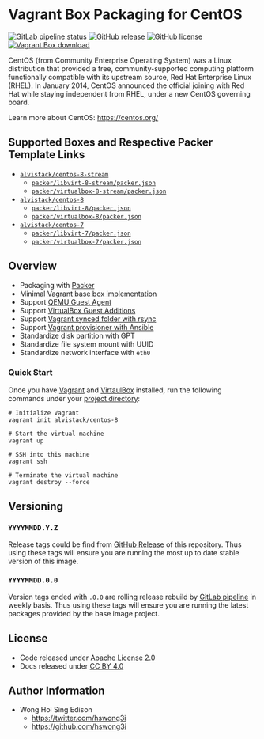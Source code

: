 # Vagrant Box Packaging for CentOS

[![GitLab pipeline status](https://img.shields.io/gitlab/pipeline/alvistack/vagrant-centos/master)](https://gitlab.com/alvistack/vagrant-centos/-/pipelines)
[![GitHub release](https://img.shields.io/github/release/alvistack/vagrant-centos.svg)](https://github.com/alvistack/vagrant-centos/releases)
[![GitHub license](https://img.shields.io/github/license/alvistack/vagrant-centos.svg)](https://github.com/alvistack/vagrant-centos/blob/master/LICENSE)
[![Vagrant Box download](https://img.shields.io/badge/dynamic/json?label=alvistack%2Fcentos-8&query=%24.boxes%5B%3A1%5D.downloads&url=https%3A%2F%2Fapp.vagrantup.com%2Fapi%2Fv1%2Fsearch%3Fq%3Dalvistack%2Fcentos-8)](https://app.vagrantup.com/alvistack/boxes/centos-8)

CentOS (from Community Enterprise Operating System) was a Linux distribution that provided a free, community-supported computing platform functionally compatible with its upstream source, Red Hat Enterprise Linux (RHEL). In January 2014, CentOS announced the official joining with Red Hat while staying independent from RHEL, under a new CentOS governing board.

Learn more about CentOS: <https://centos.org/>

## Supported Boxes and Respective Packer Template Links

  - [`alvistack/centos-8-stream`](https://app.vagrantup.com/alvistack/boxes/centos-8-stream)
      - [`packer/libvirt-8-stream/packer.json`](https://github.com/alvistack/vagrant-centos/blob/master/packer/libvirt-8-stream/packer.json)
      - [`packer/virtualbox-8-stream/packer.json`](https://github.com/alvistack/vagrant-centos/blob/master/packer/virtualbox-8-stream/packer.json)
  - [`alvistack/centos-8`](https://app.vagrantup.com/alvistack/boxes/centos-8)
      - [`packer/libvirt-8/packer.json`](https://github.com/alvistack/vagrant-centos/blob/master/packer/libvirt-8/packer.json)
      - [`packer/virtualbox-8/packer.json`](https://github.com/alvistack/vagrant-centos/blob/master/packer/virtualbox-8/packer.json)
  - [`alvistack/centos-7`](https://app.vagrantup.com/alvistack/boxes/centos-7)
      - [`packer/libvirt-7/packer.json`](https://github.com/alvistack/vagrant-centos/blob/master/packer/libvirt-7/packer.json)
      - [`packer/virtualbox-7/packer.json`](https://github.com/alvistack/vagrant-centos/blob/master/packer/virtualbox-7/packer.json)

## Overview

  - Packaging with [Packer](https://www.packer.io/)
  - Minimal [Vagrant base box implementation](https://www.vagrantup.com/docs/boxes/base)
  - Support [QEMU Guest Agent](https://wiki.qemu.org/Features/GuestAgent)
  - Support [VirtualBox Guest Additions](https://www.virtualbox.org/manual/ch04.html)
  - Support [Vagrant synced folder with rsync](https://www.vagrantup.com/docs/synced-folders/rsync)
  - Support [Vagrant provisioner with Ansible](https://www.vagrantup.com/docs/provisioning/ansible)
  - Standardize disk partition with GPT
  - Standardize file system mount with UUID
  - Standardize network interface with `eth0`

### Quick Start

Once you have [Vagrant](https://www.vagrantup.com/docs/installation) and [VirtaulBox](https://www.virtualbox.org/) installed, run the following commands under your [project directory](https://learn.hashicorp.com/tutorials/vagrant/getting-started-project-setup?in=vagrant/getting-started):

    # Initialize Vagrant
    vagrant init alvistack/centos-8
    
    # Start the virtual machine
    vagrant up
    
    # SSH into this machine
    vagrant ssh
    
    # Terminate the virtual machine
    vagrant destroy --force

## Versioning

### `YYYYMMDD.Y.Z`

Release tags could be find from [GitHub Release](https://github.com/alvistack/vagrant-centos/releases) of this repository. Thus using these tags will ensure you are running the most up to date stable version of this image.

### `YYYYMMDD.0.0`

Version tags ended with `.0.0` are rolling release rebuild by [GitLab pipeline](https://gitlab.com/alvistack/vagrant-centos/-/pipelines) in weekly basis. Thus using these tags will ensure you are running the latest packages provided by the base image project.

## License

  - Code released under [Apache License 2.0](LICENSE)
  - Docs released under [CC BY 4.0](http://creativecommons.org/licenses/by/4.0/)

## Author Information

  - Wong Hoi Sing Edison
      - <https://twitter.com/hswong3i>
      - <https://github.com/hswong3i>
